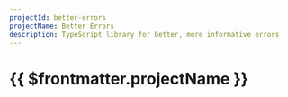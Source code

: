 ```yaml
---
projectId: better-errors
projectName: Better Errors
description: TypeScript library for better, more informative errors
---
```


# {{ $frontmatter.projectName }}

